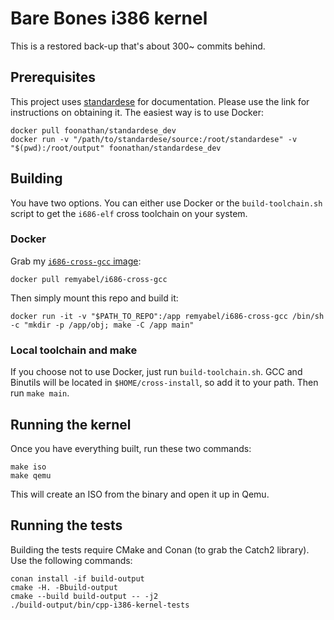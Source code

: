 # Bare Bones i386 kernel

This is a restored back-up that's about 300~ commits behind.

## Prerequisites

This project uses [standardese](https://github.com/foonathan/standardese) for documentation. Please use the link
for instructions on obtaining it. The easiest way is to use Docker:

```
docker pull foonathan/standardese_dev
docker run -v "/path/to/standardese/source:/root/standardese" -v "$(pwd):/root/output" foonathan/standardese_dev
```

## Building

You have two options. You can either use Docker or the `build-toolchain.sh` script
to get the `i686-elf` cross toolchain on your system.

### Docker

Grab my [`i686-cross-gcc` image](https://github.com/remyabel/i686-cross-gcc-docker):

```
docker pull remyabel/i686-cross-gcc
```

Then simply mount this repo and build it:

```
docker run -it -v "$PATH_TO_REPO":/app remyabel/i686-cross-gcc /bin/sh -c "mkdir -p /app/obj; make -C /app main"
```

### Local toolchain and make

If you choose not to use Docker, just run `build-toolchain.sh`. GCC and Binutils will be located in
`$HOME/cross-install`, so add it to your path. Then run `make main`.

## Running the kernel

Once you have everything built, run these two commands:

```
make iso
make qemu
```

This will create an ISO from the binary and open it up in Qemu.

## Running the tests

Building the tests require CMake and Conan (to grab the Catch2 library). Use the following commands:

```
conan install -if build-output
cmake -H. -Bbuild-output 
cmake --build build-output -- -j2
./build-output/bin/cpp-i386-kernel-tests
```
